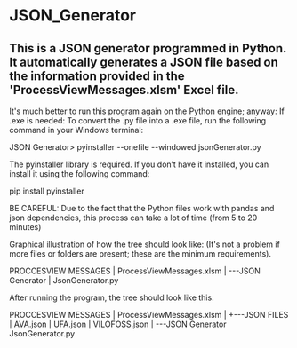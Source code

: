 # JSON_Generator
This is a JSON generator programmed in Python. It automatically generates a JSON file based on the information provided in the 'ProcessViewMessages.xlsm' Excel file.
---  
It's much better to run this program again on the Python engine; anyway:
If .exe is needed:
  To convert the .py file into a .exe file, run the following command in your Windows terminal:
  
  JSON Generator> pyinstaller --onefile --windowed jsonGenerator.py
  
  The pyinstaller library is required. If you don’t have it installed, you can install it using the following command:
  
  pip install pyinstaller
  
  BE CAREFUL: Due to the fact that the Python files work with pandas and json dependencies, this process can take a lot of time (from 5 to 20 minutes)

Graphical illustration of how the tree should look like: (It's not a problem if more files or folders are present; these are the minimum requirements).

PROCCESVIEW MESSAGES
|   ProcessViewMessages.xlsm
|
\---JSON Generator
    |   JsonGenerator.py

After running the program, the tree should look like this:

PROCCESVIEW MESSAGES
|   ProcessViewMessages.xlsm
|
+---JSON FILES
|       AVA.json
|       UFA.json
|       VILOFOSS.json
|
\---JSON Generator
        JsonGenerator.py
